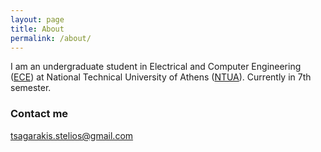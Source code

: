 ```yaml
---
layout: page
title: About
permalink: /about/
---
```


I am an undergraduate student in Electrical and Computer Engineering ([ECE](https://www.ece.ntua.gr/en)) at National Technical University of Athens ([NTUA](https://www.ntua.gr/en)). Currently in 7th semester.

### Contact me

[tsagarakis.stelios@gmail.com](mailto:tsagarakis.stelios@gmail.com)